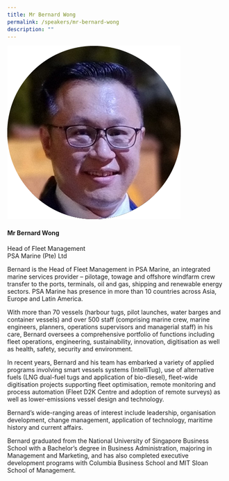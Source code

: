 ```yaml
---
title: Mr Bernard Wong
permalink: /speakers/mr-bernard-wong
description: ""
---
```

<div class="row">
<div class="col is-3"><img src="/images/Speakers/Bernard Wong.png" /></div>
<div class="col is-9 speaker-details">
<h4>Mr Bernard Wong</h4>
<p>Head of Fleet Management<br />PSA Marine (Pte) Ltd</p>
<p>Bernard is the Head of Fleet Management in PSA Marine, an integrated marine services provider &ndash; pilotage, towage and offshore windfarm crew transfer to the ports, terminals, oil and gas, shipping and renewable energy sectors. PSA Marine has presence in more than 10 countries across Asia, Europe and Latin America.</p>
<p>With more than 70 vessels (harbour tugs, pilot launches, water barges and container vessels) and over 500 staff (comprising marine crew, marine engineers, planners, operations supervisors and managerial staff) in his care, Bernard oversees a comprehensive portfolio of functions including fleet operations, engineering, sustainability, innovation, digitisation as well as health, safety, security and environment.</p>
<p>In recent years, Bernard and his team has embarked a variety of applied programs involving smart vessels systems (IntelliTug), use of alternative fuels (LNG dual-fuel tugs and application of bio-diesel), fleet-wide digitisation projects supporting fleet optimisation, remote monitoring and process automation (Fleet D2K Centre and adoption of remote surveys) as well as lower-emissions vessel design and technology.</p>
<p>Bernard&rsquo;s wide-ranging areas of interest include leadership, organisation development, change management, application of technology, maritime history and current affairs.</p>
<p>Bernard graduated from the National University of Singapore Business School with a Bachelor&rsquo;s degree in Business Administration, majoring in Management and Marketing, and has also completed executive development programs with Columbia Business School and MIT Sloan School of Management.</p>
</div>
</div>